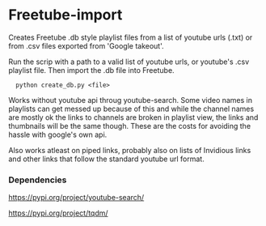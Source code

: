 # Freetube-import
Creates Freetube .db style playlist files from a list of youtube urls (.txt) or from .csv files exported from 'Google takeout'.

Run the scrip with a path to a valid list of youtube urls, or youtube's .csv playlist file. Then import the .db file into Freetube.

      python create_db.py <file>

Works without youtube api throug youtube-search. Some video names in playlists can get messed up because of this
and while the channel names are mostly ok the links to channels are broken in playlist view, the links and thumbnails will be the same though. 
These are the costs for avoiding the hassle with google's own api.

Also works atleast on piped links, probably also on lists of Invidious links and other links that follow the standard youtube url format.

###  Dependencies 
https://pypi.org/project/youtube-search/

https://pypi.org/project/tqdm/
